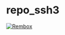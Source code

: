 # repo_ssh3

[![Rembox](https://rembox.io/community/sshulik3-test_repo2/badge.svg)](https://rembox.io/community/sshulik3-test_repo2/request-assist)
